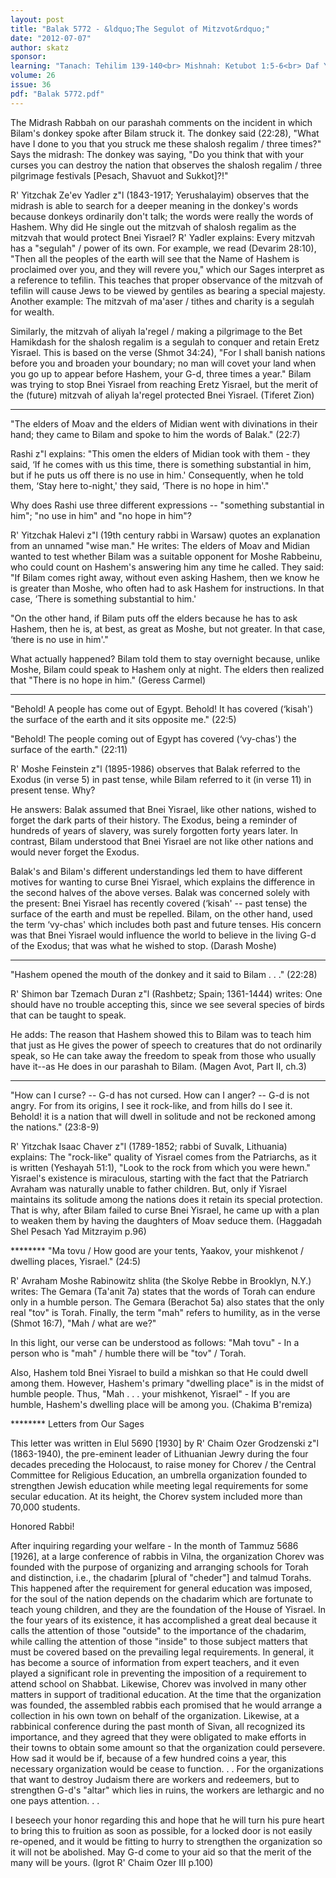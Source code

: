 ```yaml
---
layout: post
title: "Balak 5772 - &ldquo;The Segulot of Mitzvot&rdquo;"
date: "2012-07-07"
author: skatz
sponsor: 
learning: "Tanach: Tehilim 139-140<br> Mishnah: Ketubot 1:5-6<br> Daf Yomi (Bavli): Niddah 47<br> Daf Yomi (Yerushalmi): Yevamot 36<br> Halachah Yomit: Orach Chaim 79:5-7"
volume: 26
issue: 36
pdf: "Balak 5772.pdf"
---
```


The Midrash Rabbah on our parashah comments on the incident in which Bilam's donkey spoke after Bilam struck it. The donkey said (22:28), "What have I done to you that you struck me these shalosh regalim / three times?" Says the midrash: The donkey was saying, "Do you think that with your curses you can destroy the nation that observes the shalosh regalim / three pilgrimage festivals \[Pesach, Shavuot and Sukkot\]?!"

R' Yitzchak Ze'ev Yadler z"l (1843-1917; Yerushalayim) observes that the midrash is able to search for a deeper meaning in the donkey's words because donkeys ordinarily don't talk; the words were really the words of Hashem. Why did He single out the mitzvah of shalosh regalim as the mitzvah that would protect Bnei Yisrael? R' Yadler explains: Every mitzvah has a "segulah" / power of its own. For example, we read (Devarim 28:10), "Then all the peoples of the earth will see that the Name of Hashem is proclaimed over you, and they will revere you," which our Sages interpret as a reference to tefilin. This teaches that proper observance of the mitzvah of tefilin will cause Jews to be viewed by gentiles as bearing a special majesty. Another example: The mitzvah of ma'aser / tithes and charity is a segulah for wealth.

Similarly, the mitzvah of aliyah la'regel / making a pilgrimage to the Bet Hamikdash for the shalosh regalim is a segulah to conquer and retain Eretz Yisrael. This is based on the verse (Shmot 34:24), "For I shall banish nations before you and broaden your boundary; no man will covet your land when you go up to appear before Hashem, your G-d, three times a year." Bilam was trying to stop Bnei Yisrael from reaching Eretz Yisrael, but the merit of the (future) mitzvah of aliyah la'regel protected Bnei Yisrael. (Tiferet Zion)

********

"The elders of Moav and the elders of Midian went with divinations in their hand; they came to Bilam and spoke to him the words of Balak." (22:7)

Rashi z"l explains: "This omen the elders of Midian took with them - they said, &lsquo;If he comes with us this time, there is something substantial in him, but if he puts us off there is no use in him.' Consequently, when he told them, &lsquo;Stay here to-night,' they said, &lsquo;There is no hope in him'."

Why does Rashi use three different expressions -- "something substantial in him"; "no use in him" and "no hope in him"?

R' Yitzchak Halevi z"l (19th century rabbi in Warsaw) quotes an explanation from an unnamed "wise man." He writes: The elders of Moav and Midian wanted to test whether Bilam was a suitable opponent for Moshe Rabbeinu, who could count on Hashem's answering him any time he called. They said: "If Bilam comes right away, without even asking Hashem, then we know he is greater than Moshe, who often had to ask Hashem for instructions. In that case, &lsquo;There is something substantial to him.'

"On the other hand, if Bilam puts off the elders because he has to ask Hashem, then he is, at best, as great as Moshe, but not greater. In that case, &lsquo;there is no use in him'."

What actually happened? Bilam told them to stay overnight because, unlike Moshe, Bilam could speak to Hashem only at night. The elders then realized that "There is no hope in him." (Geress Carmel)

********

"Behold! A people has come out of Egypt. Behold! It has covered (&lsquo;kisah') the surface of the earth and it sits opposite me." (22:5)

"Behold! The people coming out of Egypt has covered (&lsquo;vy-chas') the surface of the earth." (22:11)

R' Moshe Feinstein z"l (1895-1986) observes that Balak referred to the Exodus (in verse 5) in past tense, while Bilam referred to it (in verse 11) in present tense. Why?

He answers: Balak assumed that Bnei Yisrael, like other nations, wished to forget the dark parts of their history. The Exodus, being a reminder of hundreds of years of slavery, was surely forgotten forty years later. In contrast, Bilam understood that Bnei Yisrael are not like other nations and would never forget the Exodus.

Balak's and Bilam's different understandings led them to have different motives for wanting to curse Bnei Yisrael, which explains the difference in the second halves of the above verses. Balak was concerned solely with the present: Bnei Yisrael has recently covered (&lsquo;kisah' -- past tense) the surface of the earth and must be repelled. Bilam, on the other hand, used the term &lsquo;vy-chas' which includes both past and future tenses. His concern was that Bnei Yisrael would influence the world to believe in the living G-d of the Exodus; that was what he wished to stop. (Darash Moshe)

********

"Hashem opened the mouth of the donkey and it said to Bilam . . ." (22:28)

R' Shimon bar Tzemach Duran z"l (Rashbetz; Spain; 1361-1444) writes: One should have no trouble accepting this, since we see several species of birds that can be taught to speak.

He adds: The reason that Hashem showed this to Bilam was to teach him that just as He gives the power of speech to creatures that do not ordinarily speak, so He can take away the freedom to speak from those who usually have it--as He does in our parashah to Bilam. (Magen Avot, Part II, ch.3)

********

"How can I curse? -- G-d has not cursed. How can I anger? -- G-d is not angry. For from its origins, I see it rock-like, and from hills do I see it. Behold! it is a nation that will dwell in solitude and not be reckoned among the nations." (23:8-9)

R' Yitzchak Isaac Chaver z"l (1789-1852; rabbi of Suvalk, Lithuania) explains: The "rock-like" quality of Yisrael comes from the Patriarchs, as it is written (Yeshayah 51:1), "Look to the rock from which you were hewn." Yisrael's existence is miraculous, starting with the fact that the Patriarch Avraham was naturally unable to father children. But, only if Yisrael maintains its solitude among the nations does it retain its special protection. That is why, after Bilam failed to curse Bnei Yisrael, he came up with a plan to weaken them by having the daughters of Moav seduce them. (Haggadah Shel Pesach Yad Mitzrayim p.96)

******** "Ma tovu / How good are your tents, Yaakov, your mishkenot / dwelling places, Yisrael." (24:5)

R' Avraham Moshe Rabinowitz shlita (the Skolye Rebbe in Brooklyn, N.Y.) writes: The Gemara (Ta'anit 7a) states that the words of Torah can endure only in a humble person. The Gemara (Berachot 5a) also states that the only real "tov" is Torah. Finally, the term "mah" refers to humility, as in the verse (Shmot 16:7), "Mah / what are we?"

In this light, our verse can be understood as follows: "Mah tovu" - In a person who is "mah" / humble there will be "tov" / Torah.

Also, Hashem told Bnei Yisrael to build a mishkan so that He could dwell among them. However, Hashem's primary "dwelling place" is in the midst of humble people. Thus, "Mah . . . your mishkenot, Yisrael" - If you are humble, Hashem's dwelling place will be among you. (Chakima B'remiza)

******** Letters from Our Sages

This letter was written in Elul 5690 \[1930\] by R' Chaim Ozer Grodzenski z"l (1863-1940), the pre-eminent leader of Lithuanian Jewry during the four decades preceding the Holocaust, to raise money for Chorev / the Central Committee for Religious Education, an umbrella organization founded to strengthen Jewish education while meeting legal requirements for some secular education. At its height, the Chorev system included more than 70,000 students.

Honored Rabbi!

After inquiring regarding your welfare - In the month of Tammuz 5686 \[1926\], at a large conference of rabbis in Vilna, the organization Chorev was founded with the purpose of organizing and arranging schools for Torah and distinction, i.e., the chadarim \[plural of "cheder"\] and talmud Torahs. This happened after the requirement for general education was imposed, for the soul of the nation depends on the chadarim which are fortunate to teach young children, and they are the foundation of the House of Yisrael. In the four years of its existence, it has accomplished a great deal because it calls the attention of those "outside" to the importance of the chadarim, while calling the attention of those "inside" to those subject matters that must be covered based on the prevailing legal requirements. In general, it has become a source of information from expert teachers, and it even played a significant role in preventing the imposition of a requirement to attend school on Shabbat. Likewise, Chorev was involved in many other matters in support of traditional education. At the time that the organization was founded, the assembled rabbis each promised that he would arrange a collection in his own town on behalf of the organization. Likewise, at a rabbinical conference during the past month of Sivan, all recognized its importance, and they agreed that they were obligated to make efforts in their towns to obtain some amount so that the organization could persevere. How sad it would be if, because of a few hundred coins a year, this necessary organization would be cease to function. . . For the organizations that want to destroy Judaism there are workers and redeemers, but to strengthen G-d's "altar" which lies in ruins, the workers are lethargic and no one pays attention. . .

I beseech your honor regarding this and hope that he will turn his pure heart to bring this to fruition as soon as possible, for a locked door is not easily re-opened, and it would be fitting to hurry to strengthen the organization so it will not be abolished. May G-d come to your aid so that the merit of the many will be yours. (Igrot R' Chaim Ozer III p.100)

